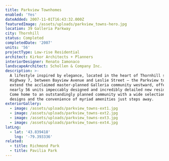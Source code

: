 ```yaml
---
title: Parkview Townhomes
enabled: 'Yes'
dateAdded: 2007-11-01T16:43:32.000Z
featuredImage: /assets/uploads/parkview_towns-hero.jpg
location: 39 Galleria Parkway
city: Thornhill
status: Completed
completedDate: '2007'
units: '56'
projectType: Low-rise Residential
architect: Kirkor Architects + Planners
interiorDesigner: Renato Iamonaco
landscapeArchitect: Schollen & Company Inc.
description: >-
  A lifestyle inspired by elegance, located in the heart of Thornhill south of
  Highway 7, between Bayview Avenue and Leslie Street – the Parkview townhomes
  extend the acclaimed master-planned Galleria community westward, offering
  nearly 56 units impeccably designed and incredibly detailed new residences.
  Come home to an outstandingly planned community with a wide selection of suite
  designs and the convenience of myriad amenities just steps away.
exteriorGallery:
  - image: /assets/uploads/parkview_towns-ext1.jpg
  - image: /assets/uploads/parkview_towns-ext2.jpg
  - image: /assets/uploads/parkview_towns-ext3.jpg
  - image: /assets/uploads/parkview_towns-ext4.jpg
latLng:
  - lat: '43.839418'
    lng: '-79.393336'
related:
  - title: Richmond Park
  - title: Pavilia Park
---
```


